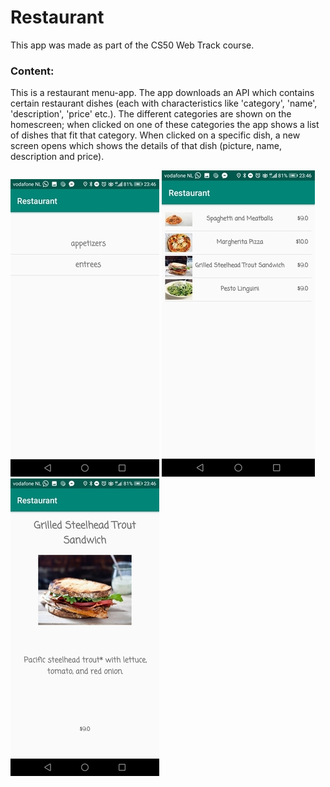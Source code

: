 # Restaurant

This app was made as part of the CS50 Web Track course.

### Content:
This is a restaurant menu-app. The app downloads an API which contains certain restaurant dishes (each with characteristics like 'category', 'name', 'description', 'price' etc.). The different categories are shown on the homescreen; when clicked on one of these categories the app shows a list of dishes that fit that category.
When clicked on a specific dish, a new screen opens which shows the details of that dish (picture, name, description and price).

![Screenshot 1](https://github.com/mikebg95/Restaurant/blob/master/doc/restaurant1.jpg)
![Screenshot 2](https://github.com/mikebg95/Restaurant/blob/master/doc/restaurant2.jpg)
![Screenshot 3](https://github.com/mikebg95/Restaurant/blob/master/doc/restaurant3.jpg)
